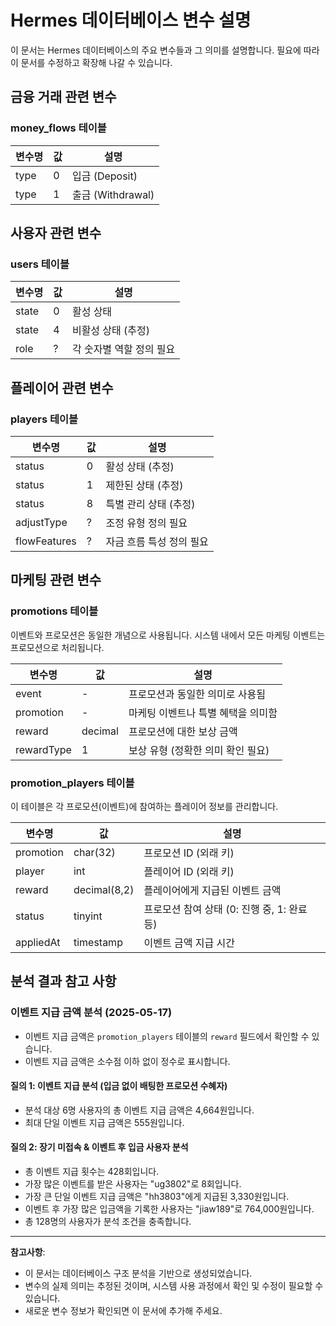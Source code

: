 # Hermes 데이터베이스 변수 설명

이 문서는 Hermes 데이터베이스의 주요 변수들과 그 의미를 설명합니다. 필요에 따라 이 문서를 수정하고 확장해 나갈 수 있습니다.

## 금융 거래 관련 변수

### money_flows 테이블

| 변수명 | 값 | 설명 |
|--------|-----|------|
| type | 0 | 입금 (Deposit) |
| type | 1 | 출금 (Withdrawal) |

## 사용자 관련 변수

### users 테이블

| 변수명 | 값 | 설명 |
|--------|-----|------|
| state | 0 | 활성 상태 |
| state | 4 | 비활성 상태 (추정) |
| role | ? | 각 숫자별 역할 정의 필요 |

## 플레이어 관련 변수

### players 테이블

| 변수명 | 값 | 설명 |
|--------|-----|------|
| status | 0 | 활성 상태 (추정) |
| status | 1 | 제한된 상태 (추정) |
| status | 8 | 특별 관리 상태 (추정) |
| adjustType | ? | 조정 유형 정의 필요 |
| flowFeatures | ? | 자금 흐름 특성 정의 필요 |

## 마케팅 관련 변수

### promotions 테이블
 
이벤트와 프로모션은 동일한 개념으로 사용됩니다. 시스템 내에서 모든 마케팅 이벤트는 프로모션으로 처리됩니다.

| 변수명 | 값 | 설명 |
|--------|-----|------|
| event | - | 프로모션과 동일한 의미로 사용됨 |
| promotion | - | 마케팅 이벤트나 특별 혜택을 의미함 |
| reward | decimal | 프로모션에 대한 보상 금액 |
| rewardType | 1 | 보상 유형 (정확한 의미 확인 필요) |

### promotion_players 테이블

이 테이블은 각 프로모션(이벤트)에 참여하는 플레이어 정보를 관리합니다.

| 변수명 | 값 | 설명 |
|--------|-----|------|
| promotion | char(32) | 프로모션 ID (외래 키) |
| player | int | 플레이어 ID (외래 키) |
| reward | decimal(8,2) | 플레이어에게 지급된 이벤트 금액 |
| status | tinyint | 프로모션 참여 상태 (0: 진행 중, 1: 완료 등) |
| appliedAt | timestamp | 이벤트 금액 지급 시간 |

## 분석 결과 참고 사항

### 이벤트 지급 금액 분석 (2025-05-17)

- 이벤트 지급 금액은 `promotion_players` 테이블의 `reward` 필드에서 확인할 수 있습니다.
- 이벤트 지급 금액은 소수점 이하 없이 정수로 표시합니다.

#### 질의 1: 이벤트 지급 분석 (입금 없이 배팅한 프로모션 수혜자)
- 분석 대상 6명 사용자의 총 이벤트 지급 금액은 4,664원입니다.
- 최대 단일 이벤트 지급 금액은 555원입니다.

#### 질의 2: 장기 미접속 & 이벤트 후 입금 사용자 분석
- 총 이벤트 지급 횟수는 428회입니다.
- 가장 많은 이벤트를 받은 사용자는 "ug3802"로 8회입니다.
- 가장 큰 단일 이벤트 지급 금액은 "hh3803"에게 지급된 3,330원입니다.
- 이벤트 후 가장 많은 입금액을 기록한 사용자는 "jiaw189"로 764,000원입니다.
- 총 128명의 사용자가 분석 조건을 충족합니다.

---

**참고사항**:
- 이 문서는 데이터베이스 구조 분석을 기반으로 생성되었습니다.
- 변수의 실제 의미는 추정된 것이며, 시스템 사용 과정에서 확인 및 수정이 필요할 수 있습니다.
- 새로운 변수 정보가 확인되면 이 문서에 추가해 주세요.